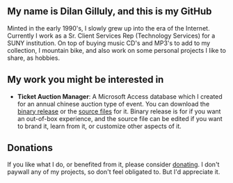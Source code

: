 ## My name is Dilan Gilluly, and this is my GitHub

Minted in the early 1990's, I slowly grew up into the era of the Internet. Currently I work as a Sr. Client Services Rep (Technology Services) for a SUNY institution. On top of buying music CD's and MP3's to add to my collection, I mountain bike, and also work on some personal projects I like to share, as hobbies.

## My work you might be interested in

- **Ticket Auction Manager**: A Microsoft Access database which I created for an annual chinese auction type of event. You can download the [binary release](https://github.com/dbob16/ticket-auction-manager/releases/tag/release) or the [source files](https://github.com/dbob16/ticket-auction-manager) for it. Binary release is for if you want an out-of-box experience, and the source file can be edited if you want to brand it, learn from it, or customize other aspects of it.

## Donations

If you like what I do, or benefited from it, please consider [donating](https://paypal.me/dgilluly). I don't paywall any of my projects, so don't feel obligated to. But I'd appreciate it.
